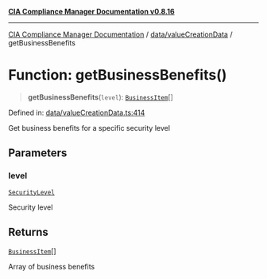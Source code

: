 [**CIA Compliance Manager Documentation v0.8.16**](../../../README.md)

***

[CIA Compliance Manager Documentation](../../../modules.md) / [data/valueCreationData](../README.md) / getBusinessBenefits

# Function: getBusinessBenefits()

> **getBusinessBenefits**(`level`): [`BusinessItem`](../../../types/businessImpact/interfaces/BusinessItem.md)[]

Defined in: [data/valueCreationData.ts:414](https://github.com/Hack23/cia-compliance-manager/blob/96f4020424aba8c55d4fe94eddf596babc070968/src/data/valueCreationData.ts#L414)

Get business benefits for a specific security level

## Parameters

### level

[`SecurityLevel`](../../../types/cia/type-aliases/SecurityLevel.md)

Security level

## Returns

[`BusinessItem`](../../../types/businessImpact/interfaces/BusinessItem.md)[]

Array of business benefits
